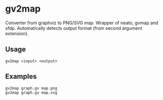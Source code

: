 # gv2map

Converter from graphviz to PNG/SVG map. Wrapper of neato, gvmap and sfdp. Automatically detects output format (from second argument extension).

## Usage

```
gv2map <input> <output>
```

## Examples

```
gv2map graph.gv map.png
gv2map graph.gv map.svg
```
